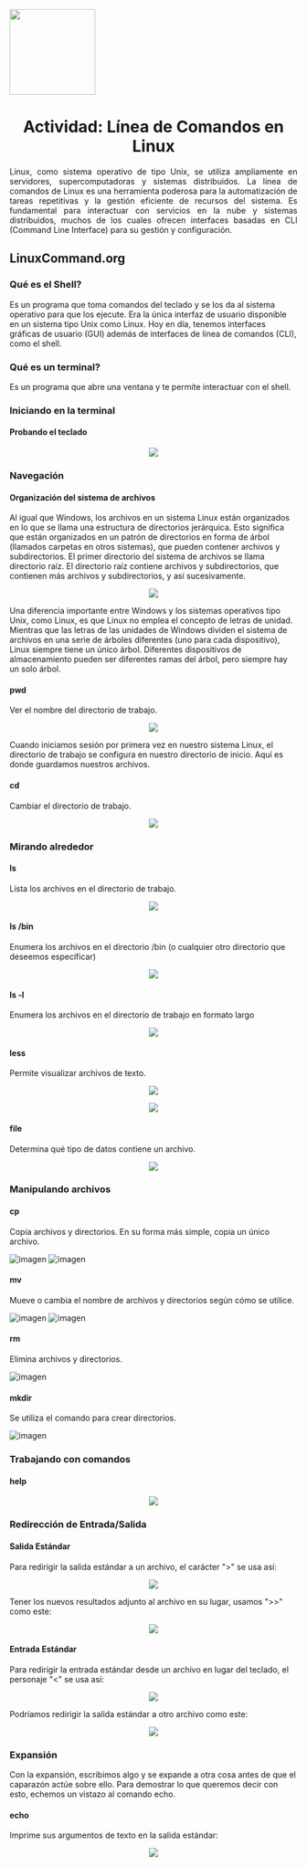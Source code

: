 <p align="left">
  <img src="https://semanadelcannabis.cayetano.edu.pe/assets/img/logo-upch.png" width="150">
  <h1 align="center">Actividad: Línea de Comandos en Linux</h1>
</p>

<p align="justify">
Linux, como sistema operativo de tipo Unix, se utiliza ampliamente en servidores, supercomputadoras y sistemas distribuidos. La línea de comandos de Linux es una herramienta poderosa para la automatización de tareas repetitivas y la gestión eficiente de recursos del sistema. Es fundamental para interactuar con servicios en la nube y sistemas distribuidos, muchos de los cuales ofrecen interfaces basadas en CLI (Command Line Interface) para su gestión y configuración.
</p>

## LinuxCommand.org
### Qué es el Shell?
Es un programa que toma comandos del teclado y se los da al sistema operativo para que los ejecute. Era la única interfaz de usuario disponible en un sistema tipo Unix como Linux. Hoy en día, tenemos interfaces gráficas de usuario (GUI) además de interfaces de línea de comandos (CLI), como el shell.

### Qué es un terminal?
Es un programa que abre una ventana y te permite interactuar con el shell.

### Iniciando en la terminal
#### Probando el teclado

<p align= "center">
  <img src="https://github.com/EdwinJaraOFC/CDRPersonal/assets/150296803/ed713ad5-c821-40e6-aab5-8458a9810080">
</p>

### Navegación
#### Organización del sistema de archivos
Al igual que Windows, los archivos en un sistema Linux están organizados en lo que se llama una estructura de directorios jerárquica. Esto significa que están organizados en un patrón de directorios en forma de árbol (llamados carpetas en otros sistemas), que pueden contener archivos y subdirectorios. El primer directorio del sistema de archivos se llama directorio raíz. El directorio raíz contiene archivos y subdirectorios, que contienen más archivos y subdirectorios, y así sucesivamente.

<p align= "center">
  <img src="https://github.com/EdwinJaraOFC/CDRPersonal/assets/150296803/b3cb7e4c-b7ad-49bb-ae82-05a15584ff09">
</p>

Una diferencia importante entre Windows y los sistemas operativos tipo Unix, como Linux, es que Linux no emplea el concepto de letras de unidad. Mientras que las letras de las unidades de Windows dividen el sistema de archivos en una serie de árboles diferentes (uno para cada dispositivo), Linux siempre tiene un único árbol. Diferentes dispositivos de almacenamiento pueden ser diferentes ramas del árbol, pero siempre hay un solo árbol.

#### pwd
Ver el nombre del directorio de trabajo.

<p align= "center">
  <img src="https://github.com/EdwinJaraOFC/CDRPersonal/assets/150296803/c6183c61-4452-4973-ab68-9502270c9bd4">
</p>

Cuando iniciamos sesión por primera vez en nuestro sistema Linux, el directorio de trabajo se configura en nuestro directorio de inicio. Aquí es donde guardamos nuestros archivos.

#### cd
Cambiar el directorio de trabajo.

<p align= "center">
  <img src="https://github.com/EdwinJaraOFC/CDRPersonal/assets/150296803/38d657d6-62c0-43e9-bc9a-bd9c3dde2c0f">
</p>

### Mirando alrededor
#### ls
Lista los archivos en el directorio de trabajo.

<p align= "center">
  <img src="https://github.com/EdwinJaraOFC/CDRPersonal/assets/150296803/d0db67be-8596-4eac-a2ff-f7e683bfab01">
</p>

#### ls /bin
Enumera los archivos en el directorio /bin (o cualquier otro directorio que deseemos especificar)
<p align= "center">
  <img src="https://github.com/EdwinJaraOFC/CDRPersonal/assets/150296803/37f4f58c-eef8-4cde-85a8-f32950097e52">
</p>

#### ls -l
Enumera los archivos en el directorio de trabajo en formato largo

<p align= "center">
  <img src="https://github.com/EdwinJaraOFC/CDRPersonal/assets/150296803/755f8247-5292-4629-9173-9d57b025c88e">
</p>

#### less
Permite visualizar archivos de texto.

<p align= "center">
  <img src="https://github.com/EdwinJaraOFC/CDRPersonal/assets/150296803/c20e7025-ced3-4c2a-9414-d24ce3d596f0">
</p>
<p align= "center">
  <img src="https://github.com/EdwinJaraOFC/CDRPersonal/assets/150296803/e95d7b44-54b2-4b2b-a4ed-4ae3cb450ab3">
</p>

#### file
Determina qué tipo de datos contiene un archivo.
<p align= "center">
  <img src="https://github.com/EdwinJaraOFC/CDRPersonal/assets/150296803/525ef421-bcf6-4317-a145-eb034cd8c219">
</p>

### Manipulando archivos
#### cp
Copia archivos y directorios. En su forma más simple, copia un único archivo.

![imagen](https://github.com/EdwinJaraOFC/CDRPersonal/assets/150296803/bf3cceb7-4520-4493-9d95-c8c24aefb059)
![imagen](https://github.com/EdwinJaraOFC/CDRPersonal/assets/150296803/ecac9ba0-6ea4-4a9c-9866-e65187ec8adc)

#### mv
Mueve o cambia el nombre de archivos y directorios según cómo se utilice.

![imagen](https://github.com/EdwinJaraOFC/CDRPersonal/assets/150296803/dcd7f385-5c90-4a95-9579-1b66533e7e76)
![imagen](https://github.com/EdwinJaraOFC/CDRPersonal/assets/150296803/010bd20c-1122-4972-8f2b-3c92e7aea3ca)

#### rm
Elimina archivos y directorios.

![imagen](https://github.com/EdwinJaraOFC/CDRPersonal/assets/150296803/ce7401aa-4715-4131-90b0-1225bfb40bd9)

#### mkdir
Se utiliza el comando para crear directorios.

![imagen](https://github.com/EdwinJaraOFC/CDRPersonal/assets/150296803/d4e98e5c-b074-4386-af03-2e7619516dc6)

### Trabajando con comandos
#### help

<p align= "center">
  <img src="https://github.com/EdwinJaraOFC/CDRPersonal/assets/150296803/f653b49b-a1a0-4d40-98f4-22e86fdb65b4">
</p>

### Redirección de Entrada/Salida
#### Salida Estándar
Para redirigir la salida estándar a un archivo, el carácter ">" se usa así:

<p align= "center">
  <img src="https://github.com/EdwinJaraOFC/CDRPersonal/assets/150296803/c4150af6-7495-418d-a39d-d107e00ee11b">
</p>

Tener los nuevos resultados adjunto al archivo en su lugar, usamos ">>" como este:

<p align= "center">
  <img src="https://github.com/EdwinJaraOFC/CDRPersonal/assets/150296803/3ff43007-084d-43a9-b5c5-37f4cf86f0bd">
</p>

#### Entrada Estándar
Para redirigir la entrada estándar desde un archivo en lugar del teclado, el personaje "<" se usa así:

<p align= "center">
  <img src="https://github.com/EdwinJaraOFC/CDRPersonal/assets/150296803/7d5258f2-3eb5-438e-9220-931d8dec2ebd">
</p>

Podríamos redirigir la salida estándar a otro archivo como este:

<p align= "center">
  <img src="https://github.com/EdwinJaraOFC/CDRPersonal/assets/150296803/d7e304f6-fae8-4f7e-b6b8-481739c24fb3">
</p>

### Expansión
Con la expansión, escribimos algo y se expande a otra cosa antes de que el caparazón actúe sobre ello. Para demostrar lo que queremos decir con esto, echemos un vistazo al comando echo.

#### echo
Imprime sus argumentos de texto en la salida estándar:

<p align= "center">
  <img src="https://github.com/EdwinJaraOFC/CDRPersonal/assets/150296803/c208bd3e-c570-4a15-ba18-70d529c1e4fb">
</p>
